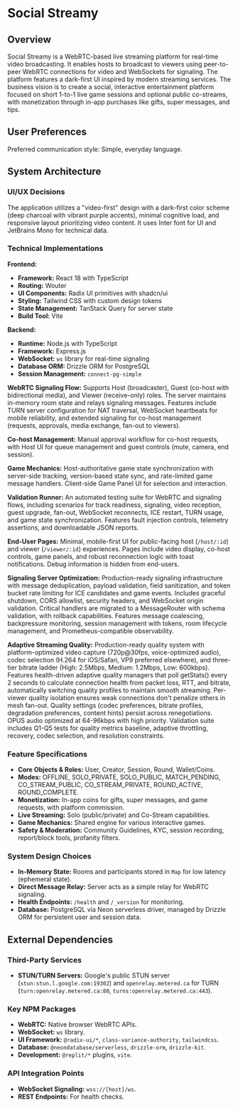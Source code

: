 # Social Streamy

## Overview
Social Streamy is a WebRTC-based live streaming platform for real-time video broadcasting. It enables hosts to broadcast to viewers using peer-to-peer WebRTC connections for video and WebSockets for signaling. The platform features a dark-first UI inspired by modern streaming services. The business vision is to create a social, interactive entertainment platform focused on short 1-to-1 live game sessions and optional public co-streams, with monetization through in-app purchases like gifts, super messages, and tips.

## User Preferences
Preferred communication style: Simple, everyday language.

## System Architecture

### UI/UX Decisions
The application utilizes a "video-first" design with a dark-first color scheme (deep charcoal with vibrant purple accents), minimal cognitive load, and responsive layout prioritizing video content. It uses Inter font for UI and JetBrains Mono for technical data.

### Technical Implementations
**Frontend:**
- **Framework:** React 18 with TypeScript
- **Routing:** Wouter
- **UI Components:** Radix UI primitives with shadcn/ui
- **Styling:** Tailwind CSS with custom design tokens
- **State Management:** TanStack Query for server state
- **Build Tool:** Vite

**Backend:**
- **Runtime:** Node.js with TypeScript
- **Framework:** Express.js
- **WebSocket:** `ws` library for real-time signaling
- **Database ORM:** Drizzle ORM for PostgreSQL
- **Session Management:** `connect-pg-simple`

**WebRTC Signaling Flow:**
Supports Host (broadcaster), Guest (co-host with bidirectional media), and Viewer (receive-only) roles. The server maintains in-memory room state and relays signaling messages. Features include TURN server configuration for NAT traversal, WebSocket heartbeats for mobile reliability, and extended signaling for co-host management (requests, approvals, media exchange, fan-out to viewers).

**Co-host Management:**
Manual approval workflow for co-host requests, with Host UI for queue management and guest controls (mute, camera, end session).

**Game Mechanics:**
Host-authoritative game state synchronization with server-side tracking, version-based state sync, and rate-limited game message handlers. Client-side Game Panel UI for selection and interaction.

**Validation Runner:**
An automated testing suite for WebRTC and signaling flows, including scenarios for track readiness, signaling, video reception, guest upgrade, fan-out, WebSocket reconnects, ICE restart, TURN usage, and game state synchronization. Features fault injection controls, telemetry assertions, and downloadable JSON reports.

**End-User Pages:**
Minimal, mobile-first UI for public-facing host (`/host/:id`) and viewer (`/viewer/:id`) experiences. Pages include video display, co-host controls, game panels, and robust reconnection logic with toast notifications. Debug information is hidden from end-users.

**Signaling Server Optimization:**
Production-ready signaling infrastructure with message deduplication, payload validation, field sanitization, and token bucket rate limiting for ICE candidates and game events. Includes graceful shutdown, CORS allowlist, security headers, and WebSocket origin validation. Critical handlers are migrated to a MessageRouter with schema validation, with rollback capabilities. Features message coalescing, backpressure monitoring, session management with tokens, room lifecycle management, and Prometheus-compatible observability.

**Adaptive Streaming Quality:**
Production-ready quality system with platform-optimized video capture (720p@30fps, voice-optimized audio), codec selection (H.264 for iOS/Safari, VP9 preferred elsewhere), and three-tier bitrate ladder (High: 2.5Mbps, Medium: 1.2Mbps, Low: 600kbps). Features health-driven adaptive quality managers that poll getStats() every 2 seconds to calculate connection health from packet loss, RTT, and bitrate, automatically switching quality profiles to maintain smooth streaming. Per-viewer quality isolation ensures weak connections don't penalize others in mesh fan-out. Quality settings (codec preferences, bitrate profiles, degradation preferences, content hints) persist across renegotiations. OPUS audio optimized at 64-96kbps with high priority. Validation suite includes Q1-Q5 tests for quality metrics baseline, adaptive throttling, recovery, codec selection, and resolution constraints.

### Feature Specifications
- **Core Objects & Roles:** User, Creator, Session, Round, Wallet/Coins.
- **Modes:** OFFLINE, SOLO_PRIVATE, SOLO_PUBLIC, MATCH_PENDING, CO_STREAM_PUBLIC, CO_STREAM_PRIVATE, ROUND_ACTIVE, ROUND_COMPLETE.
- **Monetization:** In-app coins for gifts, super messages, and game requests, with platform commission.
- **Live Streaming:** Solo (public/private) and Co-Stream capabilities.
- **Game Mechanics:** Shared engine for various interactive games.
- **Safety & Moderation:** Community Guidelines, KYC, session recording, report/block tools, profanity filters.

### System Design Choices
- **In-Memory State:** Rooms and participants stored in `Map` for low latency (ephemeral state).
- **Direct Message Relay:** Server acts as a simple relay for WebRTC signaling.
- **Health Endpoints:** `/health` and `/_version` for monitoring.
- **Database:** PostgreSQL via Neon serverless driver, managed by Drizzle ORM for persistent user and session data.

## External Dependencies

### Third-Party Services
- **STUN/TURN Servers:** Google's public STUN server (`stun:stun.l.google.com:19302`) and `openrelay.metered.ca` for TURN (`turn:openrelay.metered.ca:80`, `turns:openrelay.metered.ca:443`).

### Key NPM Packages
- **WebRTC:** Native browser WebRTC APIs.
- **WebSocket:** `ws` library.
- **UI Framework:** `@radix-ui/*`, `class-variance-authority`, `tailwindcss`.
- **Database:** `@neondatabase/serverless`, `drizzle-orm`, `drizzle-kit`.
- **Development:** `@replit/*` plugins, `vite`.

### API Integration Points
- **WebSocket Signaling:** `wss://[host]/ws`.
- **REST Endpoints:** For health checks.